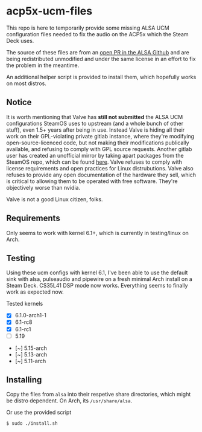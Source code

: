 # acp5x-ucm-files
This repo is here to temporarily provide some missing ALSA UCM configuration files needed to fix the audio on the ACP5x which the Steam Deck uses.

The source of these files are from an [open PR in the ALSA Github](https://github.com/alsa-project/alsa-ucm-conf/pull/233) and are being redistributed unmodified and under the same license in an effort to fix the problem in the meantime.

An additional helper script is provided to install them, which hopefully works on most distros.

## Notice
It is worth mentioning that Valve has **still not submitted** the ALSA UCM configurations SteamOS uses to upstream (and a whole bunch of other stuff), even 1.5+ years after being in use.  Instead Valve is hiding all their work on their GPL-violating private gitlab instance, where they're modifying open-source-licenced code, but not making their modifications publically available, and refusing to comply with GPL source requests.  Another gitlab user has created an unofficial mirror by taking apart packages from the SteamOS repo, which can be found [here](https://gitlab.com/evlaV).  Valve refuses to comply with license requirements and open practices for Linux distrubutions.  Valve also refuses to provide any open documentation of the hardware they sell, which is critical to allowing them to be operated with free software.  They're objectively worse than nvidia.

Valve is not a good Linux citizen, folks.

## Requirements
Only seems to work with kernel 6.1+, which is currently in testing/linux on Arch.

## Testing
Using these ucm configs with kernel 6.1, I've been able to use the default sink with alsa, pulseaudio and pipewire on a fresh minimal Arch install on a Steam Deck.  CS35L41 DSP mode now works.  Everything seems to finally work as expected now.

Tested kernels
- [x] 6.1.0-arch1-1
- [x] 6.1-rc8
- [x] 6.1-rc1
- [ ] 5.19
- [~] 5.15-arch
- [~] 5.13-arch
- [~] 5.11-arch

## Installing
Copy the files from `alsa` into their respetive share directories, which might be distro dependent.  On Arch, its `/usr/share/alsa`.

Or use the provided script

```
$ sudo ./install.sh
```
